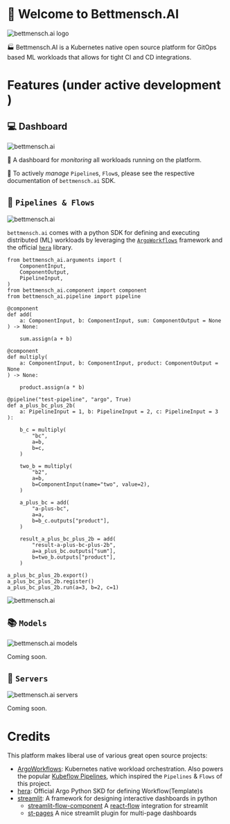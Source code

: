 # :hotel: Welcome to Bettmensch.AI

![bettmensch.ai logo](image/logo_transparent.png)

:factory: Bettmensch.AI is a Kubernetes native open source platform for GitOps based ML workloads that allows for tight CI and CD integrations.

# Features (under active development )

## :computer: Dashboard

![bettmensch.ai](image/dashboard_0_home.JPG)

:eyes: A dashboard for *monitoring* all workloads running on the platform.

:open_hands: To actively *manage* `Pipeline`s, `Flow`s, please see the respective documentation of `bettmensch.ai` SDK.

## :twisted_rightwards_arrows: `Pipelines & Flows`

![bettmensch.ai](image/dashboard_1_pipelines.JPG)

`bettmensch.ai` comes with a python SDK for defining and executing distributed (ML) workloads by leveraging the [`ArgoWorkflows`](https://argoproj.github.io/workflows/) framework and the official [`hera`](https://github.com/argoproj-labs/hera) library.

```
from bettmensch_ai.arguments import (
    ComponentInput,
    ComponentOutput,
    PipelineInput,
)
from bettmensch_ai.component import component
from bettmensch_ai.pipeline import pipeline

@component
def add(
    a: ComponentInput, b: ComponentInput, sum: ComponentOutput = None
) -> None:

    sum.assign(a + b)

@component
def multiply(
    a: ComponentInput, b: ComponentInput, product: ComponentOutput = None
) -> None:

    product.assign(a * b)

@pipeline("test-pipeline", "argo", True)
def a_plus_bc_plus_2b(
    a: PipelineInput = 1, b: PipelineInput = 2, c: PipelineInput = 3
):

    b_c = multiply(
        "bc",
        a=b,
        b=c,
    )

    two_b = multiply(
        "b2",
        a=b,
        b=ComponentInput(name="two", value=2),
    )

    a_plus_bc = add(
        "a-plus-bc",
        a=a,
        b=b_c.outputs["product"],
    )

    result_a_plus_bc_plus_2b = add(
        "result-a-plus-bc-plus-2b",
        a=a_plus_bc.outputs["sum"],
        b=two_b.outputs["product"],
    )

a_plus_bc_plus_2b.export()
a_plus_bc_plus_2b.register()
a_plus_bc_plus_2b.run(a=3, b=2, c=1)
```

![bettmensch.ai](image/dashboard_2_flows.JPG)

## :books: `Models`

![bettmensch.ai models](image/dashboard_3_models.JPG)

Coming soon.

## :rocket: `Servers`

![bettmensch.ai servers](image/dashboard_4_servers.JPG)

Coming soon.

# Credits

This platform makes liberal use of various great open source projects:
- [ArgoWorkflows](https://argoproj.github.io/workflows/): Kubernetes native workload orchestration. Also powers the popular [Kubeflow Pipelines](https://github.com/kubeflow/pipelines), which inspired the `Pipelines` & `Flows` of this project.
- [hera](https://github.com/argoproj-labs/hera): Official Argo Python SKD for defining Workflow(Template)s
- [streamlit](https://streamlit.io/): A framework for designing interactive dashboards in python
  - [streamlit-flow-component](https://github.com/dkapur17/streamlit-flow) A [react-flow](https://reactflow.dev/) integration for streamlit
  - [st-pages](https://st-pages.streamlit.app/) A nice streamlit plugin for multi-page dashboards